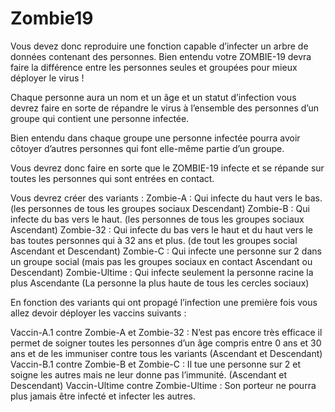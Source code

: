 # Zombie19

Vous devez donc reproduire une fonction capable d’infecter un arbre de données contenant des personnes. Bien entendu votre ZOMBIE-19 devra faire la différence entre les personnes seules et groupées pour mieux déployer le virus !

Chaque personne aura un nom et un âge et un statut d’infection vous devrez faire en sorte de répandre le virus à l’ensemble des personnes d’un groupe qui contient une personne infectée.

Bien entendu dans chaque groupe une personne infectée pourra avoir côtoyer d’autres personnes qui font elle-même partie d’un groupe.

Vous devrez donc faire en sorte que le ZOMBIE-19 infecte et se répande 
sur toutes les personnes qui sont entrées en contact.

Vous devrez créer des variants : 
Zombie-A : Qui infecte du haut vers le bas. (les personnes de tous les  groupes sociaux Descendant)
Zombie-B : Qui infecte du bas vers le haut.  (les personnes de tous les groupes sociaux Ascendant)
Zombie-32 : Qui infecte du bas vers le haut et du haut vers le bas toutes personnes qui à 32 ans et plus.  (de tout les  groupes social Ascendant et Descendant)
Zombie-C : Qui infecte une personne sur 2 dans un groupe social (mais pas les groupes sociaux  en contact Ascendant ou Descendant)
Zombie-Ultime : Qui infecte seulement la personne racine la plus Ascendante (La personne la plus haute de tous les cercles sociaux)

En fonction des variants qui ont propagé l’infection une première fois vous allez devoir déployer les vaccins suivants :

Vaccin-A.1 contre Zombie-A et Zombie-32 : N’est pas encore très efficace il permet de soigner toutes les personnes d’un âge compris entre 0 ans et 30 ans et de les immuniser contre tous les variants (Ascendant et Descendant)
Vaccin-B.1 contre Zombie-B et Zombie-C : Il tue une personne sur 2 et soigne les autres mais ne leur donne pas l’immunité. (Ascendant et Descendant)
Vaccin-Ultime contre Zombie-Ultime : Son porteur ne pourra plus jamais être infecté et infecter les autres.
